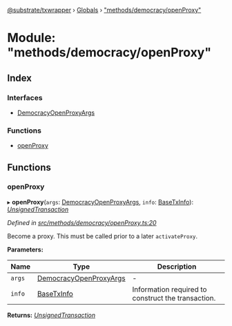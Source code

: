 [@substrate/txwrapper](../README.md) › [Globals](../globals.md) › ["methods/democracy/openProxy"](_methods_democracy_openproxy_.md)

# Module: "methods/democracy/openProxy"

## Index

### Interfaces

* [DemocracyOpenProxyArgs](../interfaces/_methods_democracy_openproxy_.democracyopenproxyargs.md)

### Functions

* [openProxy](_methods_democracy_openproxy_.md#openproxy)

## Functions

###  openProxy

▸ **openProxy**(`args`: [DemocracyOpenProxyArgs](../interfaces/_methods_democracy_openproxy_.democracyopenproxyargs.md), `info`: [BaseTxInfo](../interfaces/_util_types_.basetxinfo.md)): *[UnsignedTransaction](../interfaces/_util_types_.unsignedtransaction.md)*

*Defined in [src/methods/democracy/openProxy.ts:20](https://github.com/paritytech/txwrapper/blob/9438594/src/methods/democracy/openProxy.ts#L20)*

Become a proxy. This must be called prior to a later `activateProxy`.

**Parameters:**

Name | Type | Description |
------ | ------ | ------ |
`args` | [DemocracyOpenProxyArgs](../interfaces/_methods_democracy_openproxy_.democracyopenproxyargs.md) | - |
`info` | [BaseTxInfo](../interfaces/_util_types_.basetxinfo.md) | Information required to construct the transaction.  |

**Returns:** *[UnsignedTransaction](../interfaces/_util_types_.unsignedtransaction.md)*
